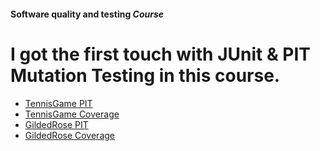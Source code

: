#### Software quality and testing *Course*

# I got the first touch with JUnit & PIT Mutation Testing in this course. 

- [TennisGame PIT]()
- [TennisGame Coverage]()
- [GildedRose PIT]()
- [GildedRose Coverage]()

